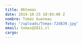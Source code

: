 ```yaml
---
title: 06tomas
date: 2019-10-25 18:03:00 Z
nombre: Tomás Gueneau
foto: "/uploads/Tomas-72d839.jpg"
email: tomas@2811.cl
cargo: 
---
```


